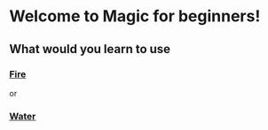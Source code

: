 # Welcome to Magic for beginners!

## What would you learn to use 

### [Fire](fire.md)

or 

### [Water](water.md)